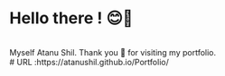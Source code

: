 # Hello there ! 😊👋
<br>
Myself Atanu Shil. Thank you 🙏 for visiting my portfolio.
<br>
# URL :https://atanushil.github.io/Portfolio/ 
